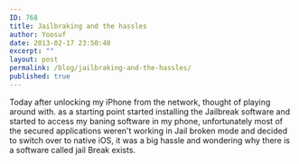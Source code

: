 ```yaml
---
ID: 768
title: Jailbraking and the hassles
author: Yoosuf
date: 2013-02-17 23:50:48
excerpt: ""
layout: post
permalink: /blog/jailbraking-and-the-hassles/
published: true
---
```

Today after unlocking my iPhone from the network, thought of playing around with. as a starting point started installing the Jailbreak software and started to access my baning software in my phone, unfortunately most of the secured applications weren't working in Jail broken mode and decided to switch over to native iOS, it was a big hassle and wondering why there is a software called jail Break exists.